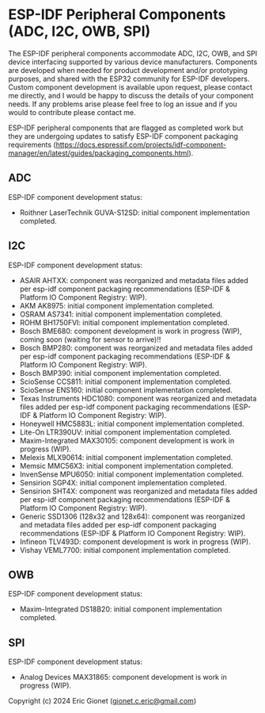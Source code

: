 
# ESP-IDF Peripheral Components (ADC, I2C, OWB, SPI)
The ESP-IDF peripheral components accommodate ADC, I2C, OWB, and SPI device interfacing supported by various device manufacturers.  Components are developed when needed for product development and/or prototyping purposes, and shared with the ESP32 community for ESP-IDF developers.  Custom component development is available upon request, please contact me directly, and I would be happy to discuss the details of your component needs.  If any problems arise please feel free to log an issue and if you would to contribute please contact me.

ESP-IDF peripheral components that are flagged as completed work but they are undergoing updates to satisfy ESP-IDF component packaging requirements (https://docs.espressif.com/projects/idf-component-manager/en/latest/guides/packaging_components.html).


## ADC
ESP-IDF component development status:

 - Roithner LaserTechnik GUVA-S12SD: initial component implementation completed.

## I2C
ESP-IDF component development status:

 - ASAIR AHTXX: component was reorganized and metadata files added per esp-idf component packaging recommendations (ESP-IDF & Platform IO Component Registry: WIP).
 - AKM AK8975: initial component implementation completed.
 - OSRAM AS7341: initial component implementation completed.
 - ROHM BH1750FVI: initial component implementation completed.
 - Bosch BME680: component development is work in progress (WIP), coming soon (waiting for sensor to arrive)!! 
 - Bosch BMP280: component was reorganized and metadata files added per esp-idf component packaging recommendations (ESP-IDF & Platform IO Component Registry: WIP).
 - Bosch BMP390: initial component implementation completed.
 - ScioSense CCS811: initial component implementation completed.
 - ScioSense ENS160: initial component implementation completed.
 - Texas Instruments HDC1080: component was reorganized and metadata files added per esp-idf component packaging recommendations (ESP-IDF & Platform IO Component Registry: WIP).
 - Honeywell HMC5883L: initial component implementation completed.
 - Lite-On LTR390UV: initial component implementation completed.
 - Maxim-Integrated MAX30105: component development is work in progress (WIP).
 - Melexis MLX90614: initial component implementation completed.
 - Memsic MMC56X3: initial component implementation completed.
 - InvenSense MPU6050: initial component implementation completed.
 - Sensirion SGP4X: initial component implementation completed.
 - Sensirion SHT4X: component was reorganized and metadata files added per esp-idf component packaging recommendations (ESP-IDF & Platform IO Component Registry: WIP).
 - Generic SSD1306 (128x32 and 128x64): component was reorganized and metadata files added per esp-idf component packaging recommendations (ESP-IDF & Platform IO Component Registry: WIP).
 - Infineon TLV493D: component development is work in progress (WIP).
 - Vishay VEML7700: initial component implementation completed.

## OWB
ESP-IDF component development status:

 - Maxim-Integrated DS18B20: initial component implementation completed.

## SPI
ESP-IDF component development status:

- Analog Devices MAX31865: component development is work in progress (WIP).


Copyright (c) 2024 Eric Gionet (gionet.c.eric@gmail.com)